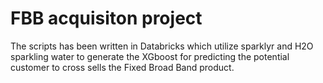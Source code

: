 # FBB acquisiton project

The scripts has been written in Databricks which utilize sparklyr and H2O sparkling water to generate the XGboost for predicting the potential customer to cross sells the Fixed Broad Band product.
